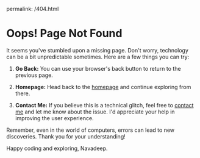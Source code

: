 permalink: /404.html

# Oops! Page Not Found


It seems you've stumbled upon a missing page. Don't worry, technology can be a bit unpredictable sometimes. Here are a few things you can try:

1. **Go Back:** You can use your browser's back button to return to the previous page.

2. **Homepage:** Head back to the [homepage](https://navadeepnaidu.me/) and continue exploring from there.

3. **Contact Me:** If you believe this is a technical glitch, feel free to [contact me](mailto:navadeepnaidu7@protonmail.com) and let me know about the issue. I'd appreciate your help in improving the user experience.


Remember, even in the world of computers, errors can lead to new discoveries. Thank you for your understanding!

Happy coding and exploring,
Navadeep.
